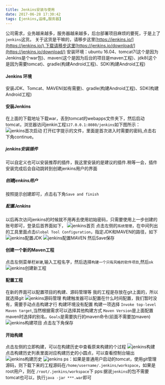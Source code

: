 ```yaml
---
title: Jenkins安装与使用
date: 2017-06-28 17:30:42
tags: [jenkins,运维,服务器]
---
```

公司需求，业务越来越多，服务器越来越多，后台部署项目麻烦的要死，于是上了`jenkins`这货。
关于这货是干嘛的，请移步这里[https://jenkins.io/](https://jenkins.io/),下载请移步这里[https://jenkins.io/download/](https://jenkins.io/download/)
安装环境：ubuntu 16.04、tomcat7(这个是因为Jenkins是个war包)、maven(这个是因为后台的项目是maven工程)、jdk8(这个是因为需要tomcat)、gradle(构建Android工程)、SDK(构建Android工程)
<!--more-->
#### Jenkins 环境
安装JDK、Tomcat、MAVEN(如有需要)、gradle(构建Android工程)、SDK(构建Android工程)
#### 安装Jenkins
在上面的下载地址下载war，丢到tomcat的webapps文件夹下，然后启动tomcat，浏览器访问jenkin工程`127.0.0.1:8080/jenkins`如下图所示：
![jenkins首次启动](/image/jenkins/jenkins_start.png)
打开红字提示的文件，里面是首次进入时需要的密码,点击右下角continue。
##### jenkins安装插件
可以自定义也可以安装推荐的插件，我这里安装的是建议的插件.稍等一会，插件安装完成后会自动跳转到创建jenkins用户的界面
##### 创建jenkins用户
按照提示创建即可，点击右下角`Save and finish`
##### 配置Jenkins
以后再次访问jenkins的时候就不用再去使用初始密码，只需要使用上一步创建的账号即可，登录后首界面如下，
![jenkins首页](/image/jenkins/jenkins_index.png)
点击左侧的`系统管理`，在中间列出的工具里面点击`Global Tool Configuration`，指定JDK和MAVEN的路径，如下
![jenkins配置JDK](/image/jenkins/jenkins_jdk.png)
![jenkins配置MAVEN](/image/jenkins/jenkins_maven.png)
然后Save保存
#### 创建一个新的Maven工程
点击左侧菜单栏`新建`,输入工程名字，然后选择`构建一个只有风格的软件项目`,然后`ok`
![jenkins创建新工程](/image/jenkins/jenkins_create_new_project.png)
#### 配置工程
在新的界面可以配置项目的构建、源码管理等
我的工程是存放在git上面的，所以就选择git
![jenkins源码管理](/image/jenkins/jenkins_config_project.png)
构建触发器可以配置在什么时间配置，我们暂时没有，需要手动点击构建才行
构建环境没有配置
构建一项选择 `Invoke top-level Maven target`,当然根据需求可以选择其他构建方式
`Maven Version`是上面配置maven时选择的别名，`Goals`是需要执行的maven命令(前面不需要加maven)
![jenkins构建项目](/image/jenkins/jenkins_project_build.png)
点击左下角保存
#### 开始构建
点击左侧的立即构建，可以在构建历史中查看原来构建的个过程
![jenkins构建](/image/jenkins/jenkins_start_build_project.png)
点击构建历史列表里面对应构建历史的小圆点，可以查看控制台输出
![jenkins构建历史](/image/jenkins/jenkins_build_history.png)
![jenkins](/image/jenkins/jenkins_build_console_output)
ps：如果是普通用户启动的tomcat，使用git管理源码，则下载下来的工程源码在`/home/username/.jenkins/workspace`，如果是root用户，则在 `/root/.jenkins/workspace`下
pps:据说`jenkins`的包不需要tomcat也可以，执行`java -jar ***.war`即可